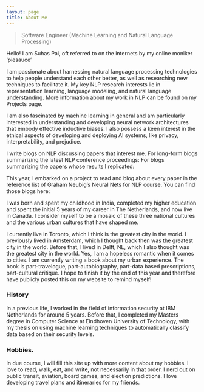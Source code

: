 ```yaml
---
layout: page
title: About Me
---
```





<blockquote class="full-width"><p> Software Engineer (Machine Learning and Natural Language Processing) </p></blockquote>

Hello!
I am Suhas Pai, oft referred to on the internets by my online moniker ‘piesauce’

I am passionate about harnessing natural language processing technologies to help people understand each other better, as well as researching new techniques to facilitate it. My key NLP research interests lie in representation learning, language modeling, and natural language understanding. More information about my work in NLP can be found on my Projects page. 

I am also fascinated by machine learning in general and am particularly interested in understanding and developing neural network architectures that embody effective inductive biases. I also possess a keen interest in the ethical aspects of developing and deploying AI systems, like privacy, interpretability, and prejudice.

I write blogs on NLP discussing papers that interest me.
For long-form blogs summarizing the latest NLP conference proceedings:
For blogs summarizing the papers whose results I replicated: 

This year, I embarked on a project to read and blog about every paper in the reference list of Graham Neubig’s Neural Nets for NLP course. You can find those blogs here:


I was born and spent my childhood in India, completed my higher education and spent the initial 5 years of my career in The Netherlands, and now live in Canada. I consider myself to be a mosaic of these three national cultures and the various urban cultures that have shaped me.

I currently live in Toronto, which I think is the greatest city in the world. I previously lived in Amsterdam, which I thought back then was the greatest city in the world. Before that, I lived in Delft, NL, which I also thought was the greatest city in the world. Yes, I am a hopeless romantic when it comes to cities. 
I am currently writing a book about my urban experience. The book is part-travelogue, part-autobiography, part-data based prescriptions, part-cultural critique. I hope to finish it by the end of this year and therefore have publicly posted this on my website to remind myself!

### History
In a previous life, I worked in the field of information security at IBM Netherlands for around 5 years. Before that, I completed my Masters degree in Computer Science at Eindhoven University of Technology, with my thesis on using machine learning techniques to automatically classify data based on their security levels.

### Hobbies.
In due course, I will fill this site up with more content about my hobbies. 
I love to read, walk, eat, and write, not necessarily in that order. I nerd out on public transit, aviation, board games, and election predictions. I love developing travel plans and itineraries for my friends.


